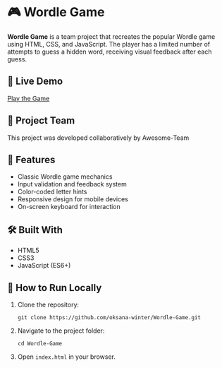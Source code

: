 <h1>🎮 Wordle Game</h1>

<p><strong>Wordle Game</strong> is a team project that recreates the popular Wordle game using HTML, CSS, and JavaScript. The player has a limited number of attempts to guess a hidden word, receiving visual feedback after each guess.</p>

<h2>🔗 Live Demo</h2>
<p><a href="https://oksana-winter.github.io/Wordle-Game/" target="_blank">Play the Game</a></p>

<h2>👥 Project Team</h2>
<p>This project was developed collaboratively by Awesome-Team</p>

<h2>📌 Features</h2>
<ul>
  <li>Classic Wordle game mechanics</li>
  <li>Input validation and feedback system</li>
  <li>Color-coded letter hints </li>
  <li>Responsive design for mobile devices</li>
  <li>On-screen keyboard for interaction</li>
</ul>

<h2>🛠️ Built With</h2>
<ul>
  <li>HTML5</li>
  <li>CSS3</li>
  <li>JavaScript (ES6+)</li>
</ul>

<h2>🚀 How to Run Locally</h2>
<ol>
  <li>Clone the repository:
    <pre><code>git clone https://github.com/oksana-winter/Wordle-Game.git</code></pre>
  </li>
  <li>Navigate to the project folder:
    <pre><code>cd Wordle-Game</code></pre>
  </li>
  <li>Open <code>index.html</code> in your browser.</li>
</ol>

